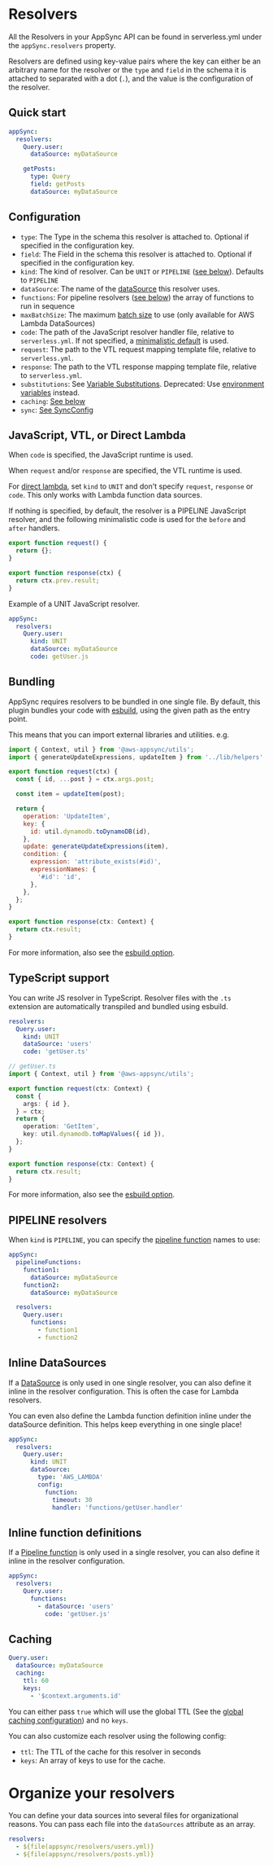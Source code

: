 # Resolvers

All the Resolvers in your AppSync API can be found in serverless.yml under the `appSync.resolvers` property.

Resolvers are defined using key-value pairs where the key can either be an arbitrary name for the resolver or the `type` and `field` in the schema it is attached to separated with a dot (`.`), and the value is the configuration of the resolver.

## Quick start

```yaml
appSync:
  resolvers:
    Query.user:
      dataSource: myDataSource

    getPosts:
      type: Query
      field: getPosts
      dataSource: myDataSource
```

## Configuration

- `type`: The Type in the schema this resolver is attached to. Optional if specified in the configuration key.
- `field`: The Field in the schema this resolver is attached to. Optional if specified in the configuration key.
- `kind`: The kind of resolver. Can be `UNIT` or `PIPELINE` ([see below](#PIPELINE-resolvers)). Defaults to `PIPELINE`
- `dataSource`: The name of the [dataSource](dataSources.md) this resolver uses.
- `functions`: For pipeline resolvers ([see below](#PIPELINE-resolvers)) the array of functions to run in sequence
- `maxBatchSize`: The maximum [batch size](https://aws.amazon.com/blogs/mobile/introducing-configurable-batching-size-for-aws-appsync-lambda-resolvers/) to use (only available for AWS Lambda DataSources)
- `code`: The path of the JavaScript resolver handler file, relative to `serverless.yml`. If not specified, a [minimalistic default](#javascript-vs-vtl) is used.
- `request`: The path to the VTL request mapping template file, relative to `serverless.yml`.
- `response`: The path to the VTL response mapping template file, relative to `serverless.yml`.
- `substitutions`: See [Variable Substitutions](substitutions.md). Deprecated: Use [environment variables](./general-config.md) instead.
- `caching`: [See below](#Caching)
- `sync`: [See SyncConfig](syncConfig.md)

## JavaScript, VTL, or Direct Lambda

When `code` is specified, the JavaScript runtime is used.

When `request` and/or `response` are specified, the VTL runtime is used.

For [direct lambda](https://docs.aws.amazon.com/appsync/latest/devguide/direct-lambda-reference.html), set `kind` to `UNIT` and don't specify `request`, `response` or `code`. This only works with Lambda function data sources.

If nothing is specified, by default, the resolver is a PIPELINE JavaScript resolver, and the following minimalistic code is used for the `before` and `after` handlers.

```js
export function request() {
  return {};
}

export function response(ctx) {
  return ctx.prev.result;
}
```

Example of a UNIT JavaScript resolver.

```yaml
appSync:
  resolvers:
    Query.user:
      kind: UNIT
      dataSource: myDataSource
      code: getUser.js
```

## Bundling

AppSync requires resolvers to be bundled in one single file. By default, this plugin bundles your code with [esbuild](https://esbuild.github.io/), using the given path as the entry point.

This means that you can import external libraries and utilities. e.g.

```js
import { Context, util } from '@aws-appsync/utils';
import { generateUpdateExpressions, updateItem } from '../lib/helpers';

export function request(ctx) {
  const { id, ...post } = ctx.args.post;

  const item = updateItem(post);

  return {
    operation: 'UpdateItem',
    key: {
      id: util.dynamodb.toDynamoDB(id),
    },
    update: generateUpdateExpressions(item),
    condition: {
      expression: 'attribute_exists(#id)',
      expressionNames: {
        '#id': 'id',
      },
    },
  };
}

export function response(ctx: Context) {
  return ctx.result;
}
```

For more information, also see the [esbuild option](./general-config.md#Esbuild).

## TypeScript support

You can write JS resolver in TypeScript. Resolver files with the `.ts` extension are automatically transpiled and bundled using esbuild.

```yaml
resolvers:
  Query.user:
    kind: UNIT
    dataSource: 'users'
    code: 'getUser.ts'
```

```ts
// getUser.ts
import { Context, util } from '@aws-appsync/utils';

export function request(ctx: Context) {
  const {
    args: { id },
  } = ctx;
  return {
    operation: 'GetItem',
    key: util.dynamodb.toMapValues({ id }),
  };
}

export function response(ctx: Context) {
  return ctx.result;
}
```

For more information, also see the [esbuild option](./general-config.md#Esbuild).

## PIPELINE resolvers

When `kind` is `PIPELINE`, you can specify the [pipeline function](pipeline-functions.md) names to use:

```yaml
appSync:
  pipelineFunctions:
    function1:
      dataSource: myDataSource
    function2:
      dataSource: myDataSource

  resolvers:
    Query.user:
      functions:
        - function1
        - function2
```

## Inline DataSources

If a [DataSource](dataSources.md) is only used in one single resolver, you can also define it inline in the resolver configuration. This is often the case for Lambda resolvers.

You can even also define the Lambda function definition inline under the dataSource definition. This helps keep everything in one single place!

```yaml
appSync:
  resolvers:
    Query.user:
      kind: UNIT
      dataSource:
        type: 'AWS_LAMBDA'
        config:
          function:
            timeout: 30
            handler: 'functions/getUser.handler'
```

## Inline function definitions

If a [Pipeline function](pipeline-functions.md) is only used in a single resolver, you can also define it inline in the resolver configuration.

```yaml
appSync:
  resolvers:
    Query.user:
      functions:
        - dataSource: 'users'
          code: 'getUser.js'
```

## Caching

```yaml
Query.user:
  dataSource: myDataSource
  caching:
    ttl: 60
    keys:
      - '$context.arguments.id'
```

You can either pass `true` which will use the global TTL (See the [global caching configuration](caching.md)) and no `keys`.

You can also customize each resolver using the following config:

- `ttl`: The TTL of the cache for this resolver in seconds
- `keys`: An array of keys to use for the cache.

# Organize your resolvers

You can define your data sources into several files for organizational reasons. You can pass each file into the `dataSources` attribute as an array.

```yaml
resolvers:
  - ${file(appsync/resolvers/users.yml)}
  - ${file(appsync/resolvers/posts.yml)}
```
